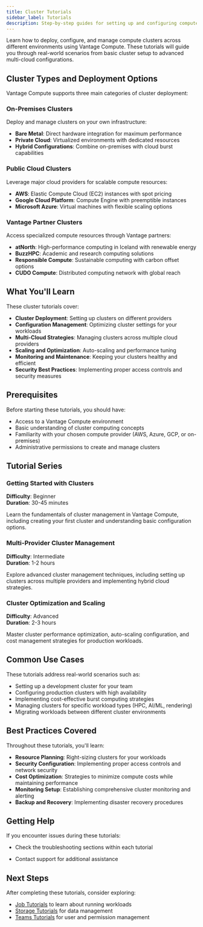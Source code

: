 ```yaml
---
title: Cluster Tutorials  
sidebar_label: Tutorials
description: Step-by-step guides for setting up and configuring compute clusters using Vantage.
---
```


Learn how to deploy, configure, and manage compute clusters across different environments using Vantage Compute. These tutorials will guide you through real-world scenarios from basic cluster setup to advanced multi-cloud configurations.

## Cluster Types and Deployment Options

Vantage Compute supports three main categories of cluster deployment:

### On-Premises Clusters

Deploy and manage clusters on your own infrastructure:

- **Bare Metal**: Direct hardware integration for maximum performance
- **Private Cloud**: Virtualized environments with dedicated resources
- **Hybrid Configurations**: Combine on-premises with cloud burst capabilities

### Public Cloud Clusters

Leverage major cloud providers for scalable compute resources:

- **AWS**: Elastic Compute Cloud (EC2) instances with spot pricing
- **Google Cloud Platform**: Compute Engine with preemptible instances
- **Microsoft Azure**: Virtual machines with flexible scaling options

### Vantage Partner Clusters

Access specialized compute resources through Vantage partners:

- **atNorth**: High-performance computing in Iceland with renewable energy
- **BuzzHPC**: Academic and research computing solutions
- **Responsible Compute**: Sustainable computing with carbon offset options
- **CUDO Compute**: Distributed computing network with global reach

## What You'll Learn

These cluster tutorials cover:

- **Cluster Deployment**: Setting up clusters on different providers
- **Configuration Management**: Optimizing cluster settings for your workloads
- **Multi-Cloud Strategies**: Managing clusters across multiple cloud providers
- **Scaling and Optimization**: Auto-scaling and performance tuning
- **Monitoring and Maintenance**: Keeping your clusters healthy and efficient
- **Security Best Practices**: Implementing proper access controls and security measures

## Prerequisites

Before starting these tutorials, you should have:

- Access to a Vantage Compute environment
- Basic understanding of cluster computing concepts
- Familiarity with your chosen compute provider (AWS, Azure, GCP, or on-premises)
- Administrative permissions to create and manage clusters

## Tutorial Series

### Getting Started with Clusters

**Difficulty**: Beginner  
**Duration**: 30-45 minutes

Learn the fundamentals of cluster management in Vantage Compute, including creating your first cluster and understanding basic configuration options.

### Multi-Provider Cluster Management

**Difficulty**: Intermediate  
**Duration**: 1-2 hours

Explore advanced cluster management techniques, including setting up clusters across multiple providers and implementing hybrid cloud strategies.

### Cluster Optimization and Scaling

**Difficulty**: Advanced  
**Duration**: 2-3 hours

Master cluster performance optimization, auto-scaling configuration, and cost management strategies for production workloads.

## Common Use Cases

These tutorials address real-world scenarios such as:

- Setting up a development cluster for your team
- Configuring production clusters with high availability
- Implementing cost-effective burst computing strategies
- Managing clusters for specific workload types (HPC, AI/ML, rendering)
- Migrating workloads between different cluster environments

## Best Practices Covered

Throughout these tutorials, you'll learn:

- **Resource Planning**: Right-sizing clusters for your workloads
- **Security Configuration**: Implementing proper access controls and network security
- **Cost Optimization**: Strategies to minimize compute costs while maintaining performance
- **Monitoring Setup**: Establishing comprehensive cluster monitoring and alerting
- **Backup and Recovery**: Implementing disaster recovery procedures

## Getting Help

If you encounter issues during these tutorials:

- Check the troubleshooting sections within each tutorial

- Contact support for additional assistance

## Next Steps

After completing these tutorials, consider exploring:

- [Job Tutorials](/platform/jobs/tutorials/) to learn about running workloads
- [Storage Tutorials](/platform/storage/tutorials/) for data management
- [Teams Tutorials](/platform/teams/tutorials/) for user and permission management

